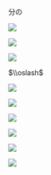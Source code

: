 分の

![](https://www.nta.go.jp/tmp/2b432e9c-32b9-4800-beb4-3784ed9d2b19/images/b47b8ae3fbea86792b9112665b687e040631ae8892daf6e3316fb78991d8336c.jpg)

![](https://www.nta.go.jp/tmp/2b432e9c-32b9-4800-beb4-3784ed9d2b19/images/5afe834fdccffd75df796cf96822632afb37a711ae16250214b9db6cd92b4613.jpg)

![](https://www.nta.go.jp/tmp/2b432e9c-32b9-4800-beb4-3784ed9d2b19/images/2e64eb5ff3c96489df6beafc3bc86876b40adcb3b28a506d2f731bfd2465848d.jpg)

$\\oslash$

![](https://www.nta.go.jp/tmp/2b432e9c-32b9-4800-beb4-3784ed9d2b19/images/1f807e42a1f61570dc9533ce2b7db2ecb04124097cb5091b36416e9d94fbdbde.jpg)

![](https://www.nta.go.jp/tmp/2b432e9c-32b9-4800-beb4-3784ed9d2b19/images/a18c63371adefbafec84c59eee80f13601f410ed6c72a814d560ea51cda6db32.jpg)

![](https://www.nta.go.jp/tmp/2b432e9c-32b9-4800-beb4-3784ed9d2b19/images/86ff54bcd993edbd4e467d618886175d7290264464a60817065ca24258664454.jpg)

![](https://www.nta.go.jp/tmp/2b432e9c-32b9-4800-beb4-3784ed9d2b19/images/0b793530f9997fd7aa64756797efb54103be3d6fbe686dae8dc3c22cca8d75c9.jpg)

![](https://www.nta.go.jp/tmp/2b432e9c-32b9-4800-beb4-3784ed9d2b19/images/b84043408d38cdfddeefd48742a819daee750441a49567edace3957ce04c2f45.jpg)

![](https://www.nta.go.jp/tmp/2b432e9c-32b9-4800-beb4-3784ed9d2b19/images/f5473ca2d2f0b551eb9ff4b14cf31044329bcee6c50f1052f7412b004c19d788.jpg)